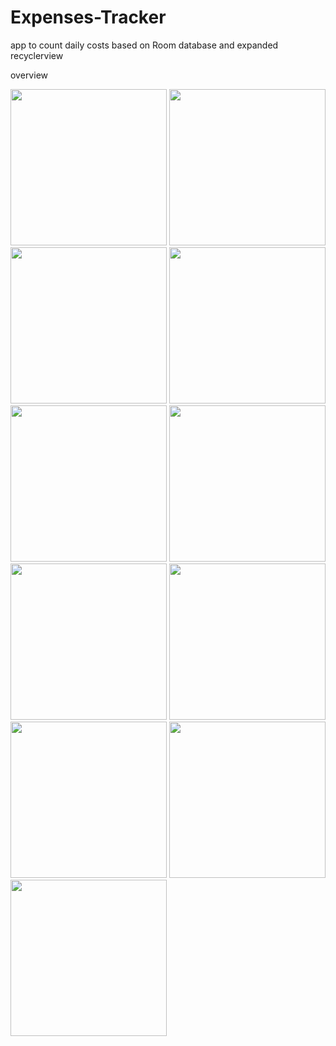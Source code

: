# Expenses-Tracker
app to count daily costs based on Room database and expanded recyclerview 

overview

<img src="https://user-images.githubusercontent.com/54139683/65611877-be846b00-dfb3-11e9-93b0-40a77dea3d62.png" width="250">  <img src="https://user-images.githubusercontent.com/54139683/65611942-d4922b80-dfb3-11e9-950f-dee0a0a630f4.png" width="250">  <img src="https://user-images.githubusercontent.com/54139683/65611956-d825b280-dfb3-11e9-9e71-fe40f5e75b52.png" width="250">  <img src="https://user-images.githubusercontent.com/54139683/65611978-dfe55700-dfb3-11e9-9adc-2f7267270764.png" width="250">  <img src="https://user-images.githubusercontent.com/54139683/65611985-e247b100-dfb3-11e9-9f0e-6cfb434982fa.png" width="250">  <img src="https://user-images.githubusercontent.com/54139683/65611991-e4aa0b00-dfb3-11e9-931b-e2453b84a241.png" width="250">  <img src="https://user-images.githubusercontent.com/54139683/65612001-e83d9200-dfb3-11e9-86f2-3b6870f5cc81.png" width="250">  <img src="https://user-images.githubusercontent.com/54139683/65612009-ebd11900-dfb3-11e9-8f0d-0ff6e39bc14e.png" width="250">  <img src="https://user-images.githubusercontent.com/54139683/65612021-eecc0980-dfb3-11e9-8aa5-c39f4049d4d9.png" width="250">  <img src="https://user-images.githubusercontent.com/54139683/65611962-da880c80-dfb3-11e9-84e1-39f017f02b89.png" width="250">  <img src="https://user-images.githubusercontent.com/54139683/65611973-dcea6680-dfb3-11e9-9db1-78c800890480.png" width="250">

